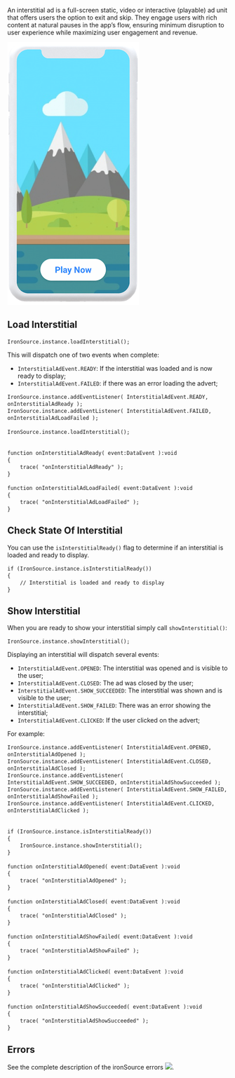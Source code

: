 
An interstitial ad is a full-screen static, video or interactive (playable) ad unit that offers users the option to exit and skip. They engage users with rich content at natural pauses in the app’s flow, ensuring minimum disruption to user experience while maximizing user engagement and revenue. 

![](images/interstitial.png)

## Load Interstitial


```as3
IronSource.instance.loadInterstitial();
```

This will dispatch one of two events when complete:

- `InterstitialAdEvent.READY`: If the interstitial was loaded and is now ready to display;
- `InterstitialAdEvent.FAILED`: if there was an error loading the advert;


```as3
IronSource.instance.addEventListener( InterstitialAdEvent.READY, onInterstitialAdReady );
IronSource.instance.addEventListener( InterstitialAdEvent.FAILED, onInterstitialAdLoadFailed );

IronSource.instance.loadInterstitial();


function onInterstitialAdReady( event:DataEvent ):void
{
    trace( "onInterstitialAdReady" );
}

function onInterstitialAdLoadFailed( event:DataEvent ):void
{
    trace( "onInterstitialAdLoadFailed" );
}
```



## Check State Of Interstitial

You can use the `isInterstitialReady()` flag to determine if an interstitial is loaded and ready to display.

```as3
if (IronSource.instance.isInterstitialReady())
{
    // Interstitial is loaded and ready to display
}
```




## Show Interstitial

When you are ready to show your interstitial simply call `showInterstitial()`:

```as3
IronSource.instance.showInterstitial();
```

Displaying an interstitial will dispatch several events:

- `InterstitialAdEvent.OPENED`: The interstitial was opened and is visible to the user;
- `InterstitialAdEvent.CLOSED`: The ad was closed by the user;
- `InterstitialAdEvent.SHOW_SUCCEEDED`: The interstitial was shown and is visible to the user;
- `InterstitialAdEvent.SHOW_FAILED`: There was an error showing the interstitial;
- `InterstitialAdEvent.CLICKED`: If the user clicked on the advert;


For example:

```as3
IronSource.instance.addEventListener( InterstitialAdEvent.OPENED, onInterstitialAdOpened );
IronSource.instance.addEventListener( InterstitialAdEvent.CLOSED, onInterstitialAdClosed );
IronSource.instance.addEventListener( InterstitialAdEvent.SHOW_SUCCEEDED, onInterstitialAdShowSucceeded );
IronSource.instance.addEventListener( InterstitialAdEvent.SHOW_FAILED, onInterstitialAdShowFailed );
IronSource.instance.addEventListener( InterstitialAdEvent.CLICKED, onInterstitialAdClicked );


if (IronSource.instance.isInterstitialReady())
{
    IronSource.instance.showInterstitial();
}

function onInterstitialAdOpened( event:DataEvent ):void
{
    trace( "onInterstitialAdOpened" );
}

function onInterstitialAdClosed( event:DataEvent ):void
{
    trace( "onInterstitialAdClosed" );
}

function onInterstitialAdShowFailed( event:DataEvent ):void
{
    trace( "onInterstitialAdShowFailed" );
}

function onInterstitialAdClicked( event:DataEvent ):void
{
    trace( "onInterstitialAdClicked" );
}

function onInterstitialAdShowSucceeded( event:DataEvent ):void
{
    trace( "onInterstitialAdShowSucceeded" );
}				
```


## Errors

See the complete description of the ironSource errors ![](here|u.Errors).

